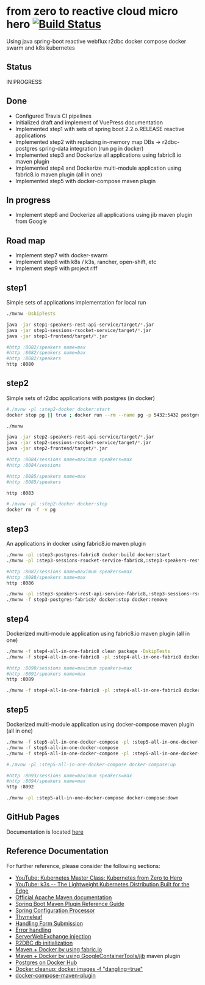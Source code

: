 # from zero to reactive cloud micro hero [![Build Status](https://travis-ci.org/daggerok/from-zero-to-reactive-cloud-micro-hero.svg?branch=master)](https://travis-ci.org/daggerok/from-zero-to-reactive-cloud-micro-hero)
Using java spring-boot reactive webflux r2dbc docker compose docker swarm and k8s kubernetes

## Status
IN PROGRESS

## Done
* Configured Travis CI pipelines
* Initialized draft and implement of VuePress documentation
* Implemented step1 with sets of spring boot 2.2.o.RELEASE reactive applications
* Implemented step2 with replacing in-memory map DBs -> r2dbc-postgres spring-data integration (run pg in docker)
* Implemented step3 and Dockerize all applications using fabric8.io maven plugin
* Implemented step4 and Dockerize multi-module application using fabric8.io maven plugin (all in one)
* Implemented step5 with docker-compose maven plugin

## In progress
* Implement step6 and Dockerize all applications using jib maven plugin from Google

## Road map
* Implement step7 with docker-swarm
* Implement step8 with k8s / k3s, rancher, open-shift, etc
* Implement step9 with project riff

## step1
Simple sets of applications implementation for local run

```bash
./mvnw -DskipTests

java -jar step1-speakers-rest-api-service/target/*.jar
java -jar step1-sessions-rsocket-service/target/*.jar
java -jar step1-frontend/target/*.jar

#http :8082/speakers name=max
#http :8082/speakers name=bax
#http :8082/speakers
http :8080
```

## step2
Simple sets of r2dbc applications with postgres (in docker)

```bash
#./mvnw -pl :step2-docker docker:start
docker stop pg || true ; docker run --rm --name pg -p 5432:5432 postgres:alpine

./mvnw

java -jar step2-speakers-rest-api-service/target/*.jar
java -jar step2-sessions-rsocket-service/target/*.jar
java -jar step2-frontend/target/*.jar

#http :8084/sessions name=maximum speakers=max
#http :8084/sessions

#http :8085/speakers name=max
#http :8085/speakers

http :8083

#./mvnw -pl :step2-docker docker:stop
docker rm -f -v pg
```

## step3
An applications in docker using fabric8.io maven plugin

```bash
./mvnw -pl :step3-postgres-fabric8 docker:build docker:start
./mvnw -pl :step3-sessions-rsocket-service-fabric8,:step3-speakers-rest-api-service-fabric8,:step3-frontend-fabric8 clean package docker:build docker:start

#http :8087/sessions name=maximum speakers=max
#http :8088/speakers name=max
http :8086

./mvnw -pl :step3-speakers-rest-api-service-fabric8,:step3-sessions-rsocket-service-fabric8,:step3-frontend-fabric8 docker:stop docker:remove
./mvnw -f step3-postgres-fabric8/ docker:stop docker:remove
```

## step4
Dockerized multi-module application using fabric8.io maven plugin (all in one)

```bash
./mvnw -f step4-all-in-one-fabric8 clean package -DskipTests
./mvnw -f step4-all-in-one-fabric8 -pl :step4-all-in-one-fabric8 docker:build docker:start

#http :8090/sessions name=maximum speakers=max
#http :8091/speakers name=max
http :8089

./mvnw -f step4-all-in-one-fabric8 -pl :step4-all-in-one-fabric8 docker:stop docker:remove
```

## step5
Dockerized multi-module application using docker-compose maven plugin (all in one)

```bash
./mvnw -f step5-all-in-one-docker-compose -pl :step5-all-in-one-docker-compose docker:build docker:start
./mvnw -f step5-all-in-one-docker-compose
./mvnw -f step5-all-in-one-docker-compose -pl :step5-all-in-one-docker-compose docker:stop docker:remove

#./mvnw -pl :step5-all-in-one-docker-compose docker-compose:up

#http :8093/sessions name=maximum speakers=max
#http :8094/speakers name=max
http :8092

./mvnw -pl :step5-all-in-one-docker-compose docker-compose:down
```

## GitHub Pages
Documentation is located [here](https://daggerok.github.io/from-zero-to-reactive-cloud-micro-hero/)

## Reference Documentation
For further reference, please consider the following sections:

* [YouTube: Kubernetes Master Class: Kubernetes from Zero to Hero](https://www.youtube.com/watch?v=srQJq1gJXRw)
* [YouTube: k3s -- The Lightweight Kubernetes Distribution Built for the Edge](https://www.youtube.com/watch?v=WYPd7i15XOg)
* [Official Apache Maven documentation](https://maven.apache.org/guides/index.html)
* [Spring Boot Maven Plugin Reference Guide](https://docs.spring.io/spring-boot/docs/2.2.0.RELEASE/maven-plugin/)
* [Spring Configuration Processor](https://docs.spring.io/spring-boot/docs/2.2.0.RELEASE/reference/htmlsingle/#configuration-metadata-annotation-processor)
* [Thymeleaf](https://docs.spring.io/spring-boot/docs/2.2.0.RELEASE/reference/htmlsingle/#boot-features-spring-mvc-template-engines)
* [Handling Form Submission](https://spring.io/guides/gs/handling-form-submission/)
* [Error handling](https://docs.spring.io/spring/docs/current/spring-framework-reference/web-reactive.html#webflux-ann-controller-exceptions)
* [ServerWebExchange injection](https://github.com/spring-projects/spring-framework/issues/19857#issuecomment-453452436)
* [R2DBC db initialization](https://github.com/spring-projects-experimental/spring-boot-r2dbc/blob/master/documentation.adoc#database-initialization)
* [Maven + Docker by using fabric.io](https://dmp.fabric8.io/)
* [Maven + Docker by using GoogleContainerTools/jib](GoogleContainerTools/jib) maven plugin
* [Postgres on Docker Hub](https://hub.docker.com/_/postgres)
* [Docker cleanup: docker images -f "dangling=true"](https://docs.docker.com/engine/reference/commandline/images/)
* [docker-compose-maven-plugin](https://github.com/dkanejs/docker-compose-maven-plugin)
